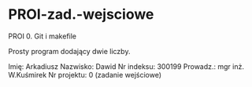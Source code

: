 # PROI-zad.-wejsciowe
PROI 0. Git i makefile

Prosty program dodający dwie liczby.

Imię:           Arkadiusz
Nazwisko:       Dawid
Nr indeksu:     300199
Prowadz.:       mgr inż. W.Kuśmirek
Nr projektu:    0 (zadanie wejściowe)
